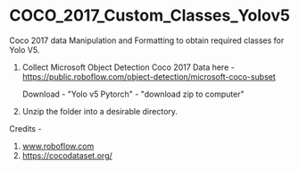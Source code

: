 # COCO_2017_Custom_Classes_Yolov5
Coco 2017 data Manipulation and Formatting to obtain required classes for Yolo V5.


1. Collect Microsoft Object Detection Coco 2017 Data here - 
   https://public.roboflow.com/object-detection/microsoft-coco-subset

   Download - "Yolo v5 Pytorch" - "download zip to computer"

2. Unzip the folder into a desirable directory.








Credits - 
1. www.roboflow.com
2. https://cocodataset.org/
